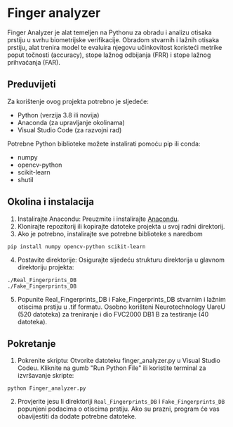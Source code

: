 # Finger analyzer

Finger Analyzer je alat temeljen na Pythonu za obradu i analizu otisaka prstiju u svrhu biometrijske verifikacije. Obradom stvarnih i lažnih otisaka prstiju, alat trenira model te evaluira njegovu učinkovitost koristeći metrike poput točnosti (accuracy), stope lažnog odbijanja (FRR) i stope lažnog prihvaćanja (FAR).

## Preduvijeti
Za korištenje ovog projekta potrebno je sljedeće:
- Python (verzija 3.8 ili novija)
- Anaconda (za upravljanje okolinama)
- Visual Studio Code (za razvojni rad)

Potrebne Python biblioteke možete instalirati pomoću pip ili conda:
- numpy
- opencv-python
- scikit-learn
- shutil

## Okolina i instalacija
1. Instalirajte Anacondu: Preuzmite i instalirajte [Anacondu](https://www.anaconda.com/).
2. Klonirajte repozitorij ili kopirajte datoteke projekta u svoj radni direktorij.
3. Ako je potrebno, instalirajte sve potrebne biblioteke s naredbom 
```
pip install numpy opencv-python scikit-learn
```
4. Postavite direktorije: Osigurajte sljedeću strukturu direktorija u glavnom direktoriju projekta:
```
./Real_Fingerprints_DB
./Fake_Fingerprints_DB
```
5. Popunite Real_Fingerprints_DB i Fake_Fingerprints_DB stvarnim i lažnim otiscima prstiju u .tif formatu. Osobno korišteni Neurotechnology UareU (520 datoteka) za treniranje i dio FVC2000 DB1 B za testiranje (40 datoteka).

## Pokretanje
1. Pokrenite skriptu: Otvorite datoteku finger_analyzer.py u Visual Studio Codeu. Kliknite na gumb "Run Python File" ili koristite terminal za izvršavanje skripte:
```
python Finger_analyzer.py
```
2. Provjerite jesu li direktoriji `Real_Fingerprints_DB` i `Fake_Fingerprints_DB` popunjeni podacima o otiscima prstiju. Ako su prazni, program će vas obavijestiti da dodate potrebne datoteke.

